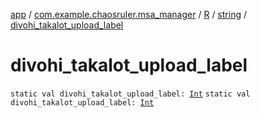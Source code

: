 [app](../../../index.md) / [com.example.chaosruler.msa_manager](../../index.md) / [R](../index.md) / [string](index.md) / [divohi_takalot_upload_label](.)

# divohi_takalot_upload_label

`static val divohi_takalot_upload_label: `[`Int`](https://kotlinlang.org/api/latest/jvm/stdlib/kotlin/-int/index.html)
`static val divohi_takalot_upload_label: `[`Int`](https://kotlinlang.org/api/latest/jvm/stdlib/kotlin/-int/index.html)